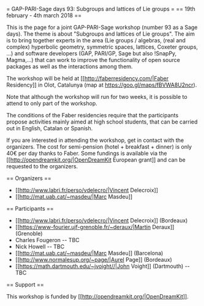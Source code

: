 = GAP-PARI-Sage days 93: Subgroups and lattices of Lie groups =
== 19th february - 4th march 2018 ==

This is the page for a joint GAP-PARI-Sage workshop (number 93 as a Sage days). The theme is about "Subgroups and lattices of Lie groups". The aim is to bring together experts in the area (Lie groups / algebras, (real and complex) hyperbolic geometry, symmetric spaces, lattices, Coxeter groups, ...) and software developers (GAP, PARI/GP, Sage but also !SnapPy, Magma,...) that can work to improve the functionality of open source packages as well as the interactions among them.

The workshop will be held at [[http://faberresidency.com/|Faber Residency]] in Olot, Catalunya (map at https://goo.gl/maps/fBVWA8U2ncr).

Note that although the workshop will run for two weeks, it is possible to attend to only part of the workshop.

The conditions of the Faber residencies require that the participants propose activities mainly aimed at high school students, that can be carried out in English, Catalan or Spanish.

If you are interested in attending the workshop, get in contact with the organizers. The cost for semi-pension (hotel + breakfast + dinner) is only 40€ per day thanks to Faber. Some fundings is available via the [[http://opendreamkit.org/|OpenDreamKit European grant]] and can be requested to the organizers.

== Organizers ==

 * [[http://www.labri.fr/perso/vdelecro/|Vincent Delecroix]]
 * [[http://mat.uab.cat/~masdeu/|Marc Masdeu]]

== Participants ==

 * [[http://www.labri.fr/perso/vdelecro/|Vincent Delecroix]] (Bordeaux)
 * [[https://www-fourier.ujf-grenoble.fr/~deraux/|Martin Deraux]] (Grenoble)
 * Charles Fougeron -- TBC
 * Nick Howell -- TBC
 * [[http://mat.uab.cat/~masdeu/|Marc Masdeu]] (Barcelona)
 * [[http://www.normalesup.org/~page/|Aurel Page]] (Bordeaux)
 * [[https://math.dartmouth.edu/~jvoight//|John Voight]] (Dartmouth) -- TBC

== Support ==

This workshop is funded by [[http://opendreamkit.org/|OpenDreamKit]].
